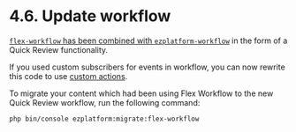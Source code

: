 # 4.6. Update workflow

[`flex-workflow` has been combined with `ezplatform-workflow`](../../../releases/ez_platform_v3.0_deprecations.md#flex-workflow) in the form of a Quick Review functionality.

If you used custom subscribers for events in workflow, you can now rewrite this code
to use [custom actions](../../../guide/workflow/add_custom_workflow_action.md).

To migrate your content which had been using Flex Workflow to the new Quick Review workflow,
run the following command:

`php bin/console ezplatform:migrate:flex-workflow`
